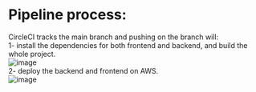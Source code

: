 # Pipeline process:
CircleCI tracks the main branch and pushing on the branch will:</br>
    1- install the dependencies for both frontend and backend, and build the whole project.</br>
    ![image](https://user-images.githubusercontent.com/60396165/202921293-eae2774a-aab2-4398-b38b-7c8c23901ff2.png)</br>
    2- deploy the backend and frontend on AWS.</br>
    ![image](https://user-images.githubusercontent.com/60396165/202921629-4aa536e5-4986-42c3-b6b5-cb04ba24d37b.png)</br>